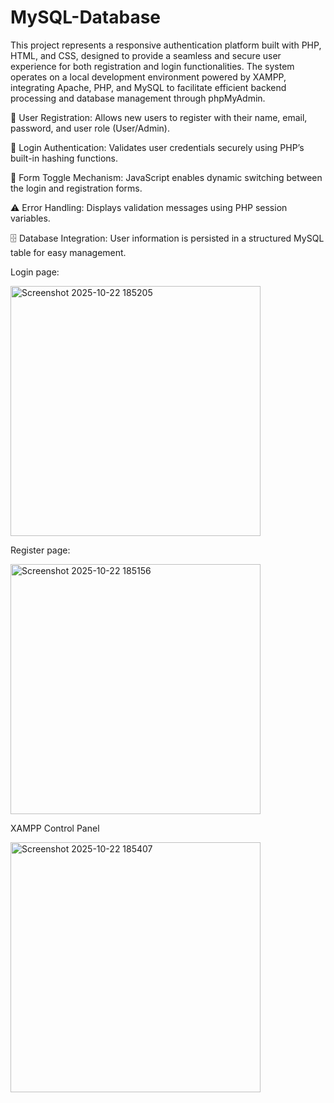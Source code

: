 # MySQL-Database

  This project represents a responsive authentication platform built with PHP, HTML, and CSS, designed to provide a seamless and secure user experience for both registration and login functionalities.
  The system operates on a local development environment powered by XAMPP, integrating Apache, PHP, and MySQL to facilitate efficient backend processing and database management through phpMyAdmin.

🧾 User Registration: Allows new users to register with their name, email, password, and user role (User/Admin).

🔐 Login Authentication: Validates user credentials securely using PHP’s built-in hashing functions.

🔄 Form Toggle Mechanism: JavaScript enables dynamic switching between the login and registration forms.

⚠️ Error Handling: Displays validation messages using PHP session variables.

🗄️ Database Integration: User information is persisted in a structured MySQL table for easy management.

Login page:

<img width="400" height="auto" alt="Screenshot 2025-10-22 185205" src="https://github.com/user-attachments/assets/c7240aa4-3341-4411-973e-9bfa8f098358" />

Register page:

<img width="400" height="auto" alt="Screenshot 2025-10-22 185156" src="https://github.com/user-attachments/assets/d598434f-c06a-4749-967b-649dabb484cd" />

XAMPP Control Panel

<img width="400" height="auto" alt="Screenshot 2025-10-22 185407" src="https://github.com/user-attachments/assets/87086671-e302-4ff2-bcc2-295f50df0670" />
